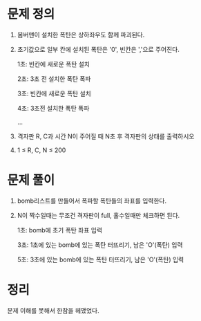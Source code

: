 # 문제 정의

1. 봄버맨이 설치한 폭탄은 상하좌우도 함께 파괴된다.
2. 초기값으로 일부 칸에 설치된 폭탄은 '0', 빈칸은 ','으로 주어진다.

    1초: 빈칸에 새로운 폭탄 설치

    2초: 3초 전 설치한 폭탄 폭파

    3초: 빈칸에 새로운 폭탄 설치

    4초: 3초전 설치한 폭탄 폭파

    ...

4. 격자판 R, C과 시간 N이 주어질 때 N초 후 격자판의 상태를 출력하시오

5. 1 ≤ R, C, N ≤ 200

# 문제 풀이

1. bomb리스트를 만들어서 폭파할 폭탄들의 좌표를 입력한다.
2. N이 짝수일때는 무조건 격자판이 full, 홀수일때만 체크하면 된다.

    1초: bomb에 초기 폭탄 좌표 입력

    3초: 1초에 있는 bomb에 있는 폭탄 터뜨리기, 남은 'O'(폭탄) 입력

    5초: 3초에 있는 bomb에 있는 폭탄 터뜨리기, 남은 'O'(폭탄) 입력

# 정리

문제 이해를 못해서 한참을 헤맸었다.